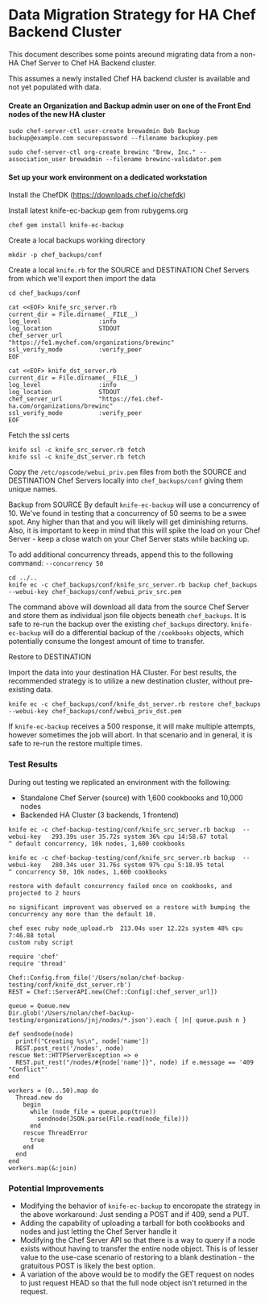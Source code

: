 # Data Migration Strategy for HA Chef Backend Cluster
This document describes some points areound migrating data from a non-HA Chef Server to Chef HA Backend cluster.

This assumes a newly installed Chef HA backend cluster is available and not yet populated with data.


#### Create an Organization and Backup admin user on one of the Front End nodes of the new HA cluster

```
sudo chef-server-ctl user-create brewadmin Bob Backup backup@example.com securepassword --filename backupkey.pem

sudo chef-server-ctl org-create brewinc "Brew, Inc." --association_user brewadmin --filename brewinc-validator.pem
```

#### Set up your work environment on a dedicated workstation

Install the ChefDK (https://downloads.chef.io/chefdk)

Install latest knife-ec-backup gem from rubygems.org
```
chef gem install knife-ec-backup
```

Create a local backups working directory
```
mkdir -p chef_backups/conf
```

Create a local `knife.rb` for the SOURCE and DESTINATION Chef Servers from which we'll export then import the data
```
cd chef_backups/conf

cat <<EOF> knife_src_server.rb
current_dir = File.dirname(__FILE__)
log_level                :info
log_location             STDOUT
chef_server_url          "https://fe1.mychef.com/organizations/brewinc"
ssl_verify_mode          :verify_peer
EOF

cat <<EOF> knife_dst_server.rb
current_dir = File.dirname(__FILE__)
log_level                :info
log_location             STDOUT
chef_server_url          "https://fe1.chef-ha.com/organizations/brewinc"
ssl_verify_mode          :verify_peer
EOF
```

Fetch the ssl certs
```
knife ssl -c knife_src_server.rb fetch
knife ssl -c knife_dst_server.rb fetch
```

Copy the `/etc/opscode/webui_priv.pem` files from both the SOURCE and DESTINATION Chef Servers locally into `chef_backups/conf` giving them unique names.

Backup from SOURCE
By default `knife-ec-backup` will use a concurrency of 10.  We've found in testing that a concurrency of 50 seems to be a swee spot.  Any higher than that and you will likely will get diminishing returns.  Also, it is important to keep in mind that this will spike the load on your Chef Server - keep a close watch on your Chef Server stats while backing up.

To add additional concurrency threads, append this to the following command: `--concurrency 50`

```
cd ../..
knife ec -c chef_backups/conf/knife_src_server.rb backup chef_backups --webui-key chef_backups/conf/webui_priv_src.pem
```

The command above will download all data from the source Chef Server and store them as individual json file objects beneath `chef_backups`.  It is safe to re-run the backup over the existing `chef_backups` directory.  `knife-ec-backup` will do a differential backup of the `/cookbooks` objects, which potentially consume the longest amount of time to transfer.

Restore to DESTINATION

Import the data into your destination HA Cluster.  For best results, the recommended strategy is to utilize a new destination cluster, without pre-existing data.

```
knife ec -c chef_backups/conf/knife_dst_server.rb restore chef_backups --webui-key chef_backups/conf/webui_priv_dst.pem
```

If `knife-ec-backup` receives a 500 response, it will make multiple attempts, however sometimes the job will abort.  In that scenario and in general, it is safe to re-run the restore multiple times.

### Test Results
During out testing we replicated an environment with the following:
- Standalone Chef Server (source) with 1,600 cookbooks and 10,000 nodes
- Backended HA Cluster (3 backends, 1 frontend)

```
knife ec -c chef-backup-testing/conf/knife_src_server.rb backup  --webui-key   293.39s user 35.72s system 36% cpu 14:58.67 total
^ default concurrency, 10k nodes, 1,600 cookbooks

knife ec -c chef-backup-testing/conf/knife_src_server.rb backup  --webui-key   280.34s user 31.76s system 97% cpu 5:18.95 total
^ concurrency 50, 10k nodes, 1,600 cookbooks

restore with default concurrency failed once on cookbooks, and projected to 2 hours

no significant improvent was observed on a restore with bumping the concurrency any more than the default 10.

chef exec ruby node_upload.rb  213.04s user 12.22s system 48% cpu 7:46.88 total
custom ruby script
```

```
require 'chef'
require 'thread'

Chef::Config.from_file('/Users/nolan/chef-backup-testing/conf/knife_dst_server.rb')
REST = Chef::ServerAPI.new(Chef::Config[:chef_server_url])

queue = Queue.new
Dir.glob('/Users/nolan/chef-backup-testing/organizations/jnj/nodes/*.json').each { |n| queue.push n }

def sendnode(node)
  printf("Creating %s\n", node['name'])
  REST.post_rest('/nodes', node)
rescue Net::HTTPServerException => e
  REST.put_rest("/nodes/#{node['name']}", node) if e.message == '409 "Conflict"'
end

workers = (0...50).map do
  Thread.new do
    begin
      while (node_file = queue.pop(true))
        sendnode(JSON.parse(File.read(node_file)))
      end
    rescue ThreadError
      true
    end
  end
end
workers.map(&:join)
```

### Potential Improvements
- Modifying the behavior of `knife-ec-backup` to encoropate the strategy in the above workaround: Just sending a POST and if 409, send a PUT.
- Adding the capability of uploading a tarball for both cookbooks and nodes and just letting the Chef Server handle it
- Modifying the Chef Server API so that there is a way to query if a node exists without having to transfer the entire node object.  This is of lesser value to the use-case scenario of restoring to a blank destination - the gratuitous POST is likely the best option.
- A variation of the above would be to modify the GET request on nodes to just request HEAD so that the full node object isn't returned in the request.
